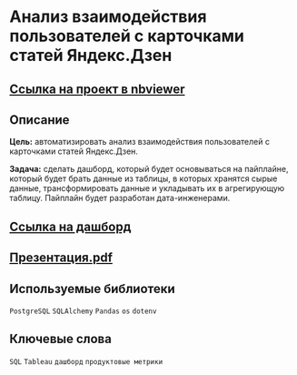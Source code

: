 # Анализ взаимодействия пользователей с карточками статей Яндекс.Дзен

## [Ссылка на проект в nbviewer](https://nbviewer.org/github/KSingular/yp_da_projects/blob/36d3d2ffb44621e53fcb68f60d681134430a5f80/set_10_zen_dashboard/set_10_zen_dashboard.ipynb)

## Описание
**Цель:** автоматизировать анализ взаимодействия пользователей с карточками статей Яндекс.Дзен.

**Задача:** сделать дашборд, который будет основываться на пайплайне, который будет брать данные из таблицы, в которых хранятся сырые данные, трансформировать данные и укладывать их в агрегирующую таблицу. Пайплайн будет разработан дата-инженерами. 

## [Ссылка на дашборд](https://public.tableau.com/app/profile/al8059/viz/dashboard_visits/sheet4)
## [Презентация.pdf](https://github.com/KSingular/yp_da_projects/blob/main/set_10_zen_dashboard/Анализ_взаимодействия_пользователей_с_карточками_статей_Яндекс.pdf)

## Используемые библиотеки
`PostgreSQL` `SQLAlchemy` `Pandas` `os` `dotenv`

## Ключевые слова
`SQL` `Tableau` `дашборд` `продуктовые метрики` 